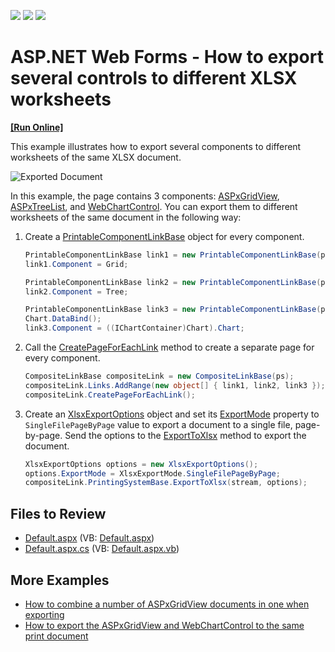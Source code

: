 <!-- default badges list -->
![](https://img.shields.io/endpoint?url=https://codecentral.devexpress.com/api/v1/VersionRange/128540062/13.1.4%2B)
[![](https://img.shields.io/badge/Open_in_DevExpress_Support_Center-FF7200?style=flat-square&logo=DevExpress&logoColor=white)](https://supportcenter.devexpress.com/ticket/details/E3626)
[![](https://img.shields.io/badge/📖_How_to_use_DevExpress_Examples-e9f6fc?style=flat-square)](https://docs.devexpress.com/GeneralInformation/403183)
<!-- default badges end -->

# ASP.NET Web Forms - How to export several controls to different XLSX worksheets
<!-- run online -->
**[[Run Online]](https://codecentral.devexpress.com/128540062/)**
<!-- run online end -->

This example illustrates how to export several components to different worksheets of the same XLSX document.

![Exported Document](exported-document.gif)

In this example, the page contains 3 components: [ASPxGridView](https://docs.devexpress.com/AspNet/DevExpress.Web.ASPxGridView), [ASPxTreeList](https://docs.devexpress.com/AspNet/DevExpress.Web.ASPxTreeList.ASPxTreeList), and [WebChartControl](https://docs.devexpress.com/AspNet/DevExpress.XtraCharts.Web.WebChartControl). You can export them to different worksheets of the same document in the following way:

1. Create a [PrintableComponentLinkBase](https://docs.devexpress.com/CoreLibraries/DevExpress.XtraPrintingLinks.PrintableComponentLinkBase) object for every component.

    ```cs
    PrintableComponentLinkBase link1 = new PrintableComponentLinkBase(ps);
    link1.Component = Grid;

    PrintableComponentLinkBase link2 = new PrintableComponentLinkBase(ps);
    link2.Component = Tree;

    PrintableComponentLinkBase link3 = new PrintableComponentLinkBase(ps);
    Chart.DataBind();
    link3.Component = ((IChartContainer)Chart).Chart;
    ```

2. Call the [CreatePageForEachLink](https://docs.devexpress.com/CoreLibraries/DevExpress.XtraPrintingLinks.CompositeLinkBase.CreatePageForEachLink) method to create a separate page for every component.

    ```cs
    CompositeLinkBase compositeLink = new CompositeLinkBase(ps);
    compositeLink.Links.AddRange(new object[] { link1, link2, link3 });
    compositeLink.CreatePageForEachLink();
    ```

3. Create an [XlsxExportOptions](https://docs.devexpress.com/CoreLibraries/DevExpress.XtraPrinting.XlsExportOptions) object and set its [ExportMode](https://docs.devexpress.com/CoreLibraries/DevExpress.XtraPrinting.XlsExportOptions.ExportMode) property to `SingleFilePageByPage` value to export a document to a single file, page-by-page. Send the options to the [ExportToXlsx](https://docs.devexpress.com/CoreLibraries/DevExpress.XtraPrinting.PrintingSystemBase.ExportToXlsx(System.IO.Stream-DevExpress.XtraPrinting.XlsxExportOptions)) method to export the document.

    ```cs
    XlsxExportOptions options = new XlsxExportOptions();
    options.ExportMode = XlsxExportMode.SingleFilePageByPage;
    compositeLink.PrintingSystemBase.ExportToXlsx(stream, options);
    ```


## Files to Review

* [Default.aspx](./CS/WebSite/Default.aspx) (VB: [Default.aspx](./VB/WebSite/Default.aspx))
* [Default.aspx.cs](./CS/WebSite/Default.aspx.cs) (VB: [Default.aspx.vb](./VB/WebSite/Default.aspx.vb))

## More Examples

* [How to combine a number of ASPxGridView documents in one when exporting](https://www.devexpress.com/Support/Center/p/E1535)
* [How to export the ASPxGridView and WebChartControl to the same print document](https://www.devexpress.com/Support/Center/p/E2226)
